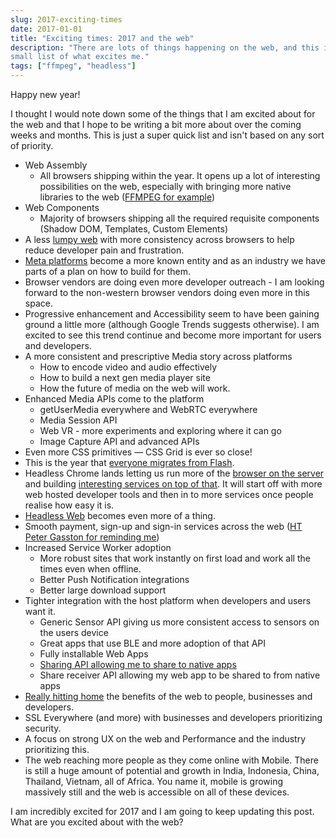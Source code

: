 ```yaml
---
slug: 2017-exciting-times
date: 2017-01-01
title: "Exciting times: 2017 and the web"
description: "There are lots of things happening on the web, and this is just a
small list of what excites me."
tags: ["ffmpeg", "headless"]
---
```


Happy new year!

I thought I would note down some of the things that I am excited about for the
web and that I hope to be writing a bit more about over the coming weeks and
months. This is just a super quick list and isn't based on any sort of priority.

* Web Assembly
  * All browsers shipping within the year. It opens up a lot of interesting 
    possibilities on the web, especially with bringing more native libraries
    to the web ([FFMPEG for example](https://paul.kinlan.me/ffmpeg-ideas/))
* Web Components
  * Majority of browsers shipping all the required requisite components (Shadow
    DOM, Templates, Custom Elements)
* A less [lumpy web](/the-lumpy-web/) with more consistency across browsers to
  help reduce developer pain and frustration.
* [Meta platforms](https://paul.kinlan.me/rise-of-the-meta-platforms/) become a
  more known entity and as an industry we have parts of a plan on how to build
  for them.
* Browser vendors are doing even more developer outreach - I am looking forward
  to the non-western browser vendors doing even more in this space.
* Progressive enhancement and Accessibility seem to have been gaining ground a
  little more (although Google Trends suggests otherwise). I am excited to see
  this trend continue and become more important for users and developers.
* A more consistent and prescriptive Media story across platforms
  * How to encode video and audio effectively
  * How to build a next gen media player site
  * How the future of media on the web will work.
* Enhanced Media APIs come to the platform
  * getUserMedia everywhere and WebRTC everywhere
  * Media Session API
  * Web VR - more experiments and exploring where it can go
  * Image Capture API and advanced APIs
* Even more CSS primitives &mdash; CSS Grid is ever so close!
* This is the year that [everyone migrates from
  Flash](https://paul.kinlan.me/whither-flash/).
* Headless Chrome lands letting us run more of the [browser on the
  server](https://paul.kinlan.me/running-chrome-on-appengine/) and building
  [interesting services on top of that](https://paul.kinlan.me/chrome-on-home/).
  It will start off with more web hosted developer tools and then in to more
  services once people realise how easy it is.
* [Headless Web](/the-headless-web/) becomes even more of a thing.
* Smooth payment, sign-up and sign-in services across the web ([HT Peter Gasston
  for reminding me](https://twitter.com/stopsatgreen/status/816221752762269696))
* Increased Service Worker adoption
  * More robust sites that work instantly on first load and work all the times
    even when offline.
  * Better Push Notification integrations
  * Better large download support
* Tighter integration with the host platform when developers and users want it.
  * Generic Sensor API giving us more consistent access to sensors on the users
    device
  * Great apps that use BLE and more adoption of that API
  * Fully installable Web Apps
  * [Sharing API allowing me to share to native apps](https://paul.kinlan.me/navigator.share/)
  * Share receiver API allowing my web app to be shared to from native apps
* [Really hitting home](/slice-the-web/) the benefits of the web to people,
  businesses and developers.
* SSL Everywhere (and more) with businesses and developers prioritizing security.
* A focus on strong UX on the web and Performance and the industry prioritizing
  this.
* The web reaching more people as they come online with Mobile. There is still
  a huge amount of potential and growth in India, Indonesia, China, Thailand,
  Vietnam, all of Africa. You name it, mobile is growing massively still and
  the web is accessible on all of these devices.

I am incredibly excited for 2017 and I am going to keep updating this post. 
What are you excited about with the web?
